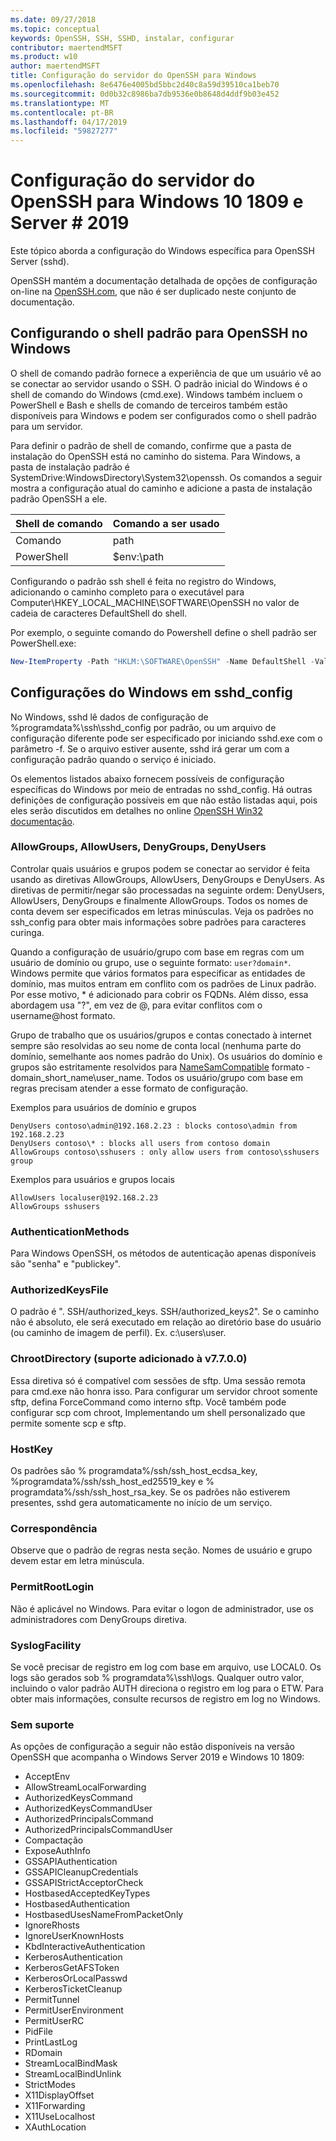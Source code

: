 ```yaml
---
ms.date: 09/27/2018
ms.topic: conceptual
keywords: OpenSSH, SSH, SSHD, instalar, configurar
contributor: maertendMSFT
ms.product: w10
author: maertendMSFT
title: Configuração do servidor do OpenSSH para Windows
ms.openlocfilehash: 8e6476e4005bd5bbc2d40c8a59d39510ca1beb70
ms.sourcegitcommit: 0d0b32c8986ba7db9536e0b8648d4ddf9b03e452
ms.translationtype: MT
ms.contentlocale: pt-BR
ms.lasthandoff: 04/17/2019
ms.locfileid: "59827277"
---
```

# <a name="openssh-server-configuration-for-windows-10-1809-and-server-2019"></a>Configuração do servidor do OpenSSH para Windows 10 1809 e Server # 2019

Este tópico aborda a configuração do Windows específica para OpenSSH Server (sshd). 

OpenSSH mantém a documentação detalhada de opções de configuração on-line na [OpenSSH.com](https://www.openssh.com/manual.html), que não é ser duplicado neste conjunto de documentação. 

## <a name="configuring-the-default-shell-for-openssh-in-windows"></a>Configurando o shell padrão para OpenSSH no Windows

O shell de comando padrão fornece a experiência de que um usuário vê ao se conectar ao servidor usando o SSH. O padrão inicial do Windows é o shell de comando do Windows (cmd.exe). Windows também incluem o PowerShell e Bash e shells de comando de terceiros também estão disponíveis para Windows e podem ser configurados como o shell padrão para um servidor.

Para definir o padrão de shell de comando, confirme que a pasta de instalação do OpenSSH está no caminho do sistema. Para Windows, a pasta de instalação padrão é SystemDrive:WindowsDirectory\System32\openssh. Os comandos a seguir mostra a configuração atual do caminho e adicione a pasta de instalação padrão OpenSSH a ele. 

Shell de comando | Comando a ser usado
------------- | -------------- 
Comando | path
PowerShell | $env:\path

Configurando o padrão ssh shell é feita no registro do Windows, adicionando o caminho completo para o executável para Computer\HKEY_LOCAL_MACHINE\SOFTWARE\OpenSSH no valor de cadeia de caracteres DefaultShell do shell. 

Por exemplo, o seguinte comando do Powershell define o shell padrão ser PowerShell.exe:

```powershell
New-ItemProperty -Path "HKLM:\SOFTWARE\OpenSSH" -Name DefaultShell -Value "C:\Windows\System32\WindowsPowerShell\v1.0\powershell.exe" -PropertyType String -Force
```

## <a name="windows-configurations-in-sshdconfig"></a>Configurações do Windows em sshd_config 

No Windows, sshd lê dados de configuração de %programdata%\ssh\sshd_config por padrão, ou um arquivo de configuração diferente pode ser especificado por iniciando sshd.exe com o parâmetro -f.
Se o arquivo estiver ausente, sshd irá gerar um com a configuração padrão quando o serviço é iniciado.

Os elementos listados abaixo fornecem possíveis de configuração específicas do Windows por meio de entradas no sshd_config. Há outras definições de configuração possíveis em que não estão listadas aqui, pois eles serão discutidos em detalhes no online [OpenSSH Win32 documentação](https://github.com/powershell/win32-openssh/wiki). 


### <a name="allowgroups-allowusers-denygroups-denyusers"></a>AllowGroups, AllowUsers, DenyGroups, DenyUsers 

Controlar quais usuários e grupos podem se conectar ao servidor é feita usando as diretivas AllowGroups, AllowUsers, DenyGroups e DenyUsers. As diretivas de permitir/negar são processadas na seguinte ordem: DenyUsers, AllowUsers, DenyGroups e finalmente AllowGroups. Todos os nomes de conta devem ser especificados em letras minúsculas. Veja os padrões no ssh_config para obter mais informações sobre padrões para caracteres curinga.

Quando a configuração de usuário/grupo com base em regras com um usuário de domínio ou grupo, use o seguinte formato: ``` user?domain* ```.
Windows permite que vários formatos para especificar as entidades de domínio, mas muitos entram em conflito com os padrões de Linux padrão. Por esse motivo, * é adicionado para cobrir os FQDNs. Além disso, essa abordagem usa "?", em vez de @, para evitar conflitos com o username@host formato. 

Grupo de trabalho que os usuários/grupos e contas conectado à internet sempre são resolvidas ao seu nome de conta local (nenhuma parte do domínio, semelhante aos nomes padrão do Unix). Os usuários do domínio e grupos são estritamente resolvidos para [NameSamCompatible](https://docs.microsoft.com/en-us/windows/desktop/api/secext/ne-secext-extended_name_format) formato - domain_short_name\user_name. Todos os usuário/grupo com base em regras precisam atender a esse formato de configuração.

Exemplos para usuários de domínio e grupos 

```
DenyUsers contoso\admin@192.168.2.23 : blocks contoso\admin from 192.168.2.23
DenyUsers contoso\* : blocks all users from contoso domain
AllowGroups contoso\sshusers : only allow users from contoso\sshusers group
```

Exemplos para usuários e grupos locais 

```
AllowUsers localuser@192.168.2.23
AllowGroups sshusers
```

### <a name="authenticationmethods"></a>AuthenticationMethods 

Para Windows OpenSSH, os métodos de autenticação apenas disponíveis são "senha" e "publickey".

### <a name="authorizedkeysfile"></a>AuthorizedKeysFile 

O padrão é ". SSH/authorized_keys. SSH/authorized_keys2". Se o caminho não é absoluto, ele será executado em relação ao diretório base do usuário (ou caminho de imagem de perfil). Ex. c:\users\user.

### <a name="chrootdirectory-support-added-in-v7700"></a>ChrootDirectory (suporte adicionado à v7.7.0.0)

Essa diretiva só é compatível com sessões de sftp. Uma sessão remota para cmd.exe não honra isso. Para configurar um servidor chroot somente sftp, defina ForceCommand como interno sftp. Você também pode configurar scp com chroot, Implementando um shell personalizado que permite somente scp e sftp.

### <a name="hostkey"></a>HostKey

Os padrões são % programdata%/ssh/ssh_host_ecdsa_key, %programdata%/ssh/ssh_host_ed25519_key e % programdata%/ssh/ssh_host_rsa_key. Se os padrões não estiverem presentes, sshd gera automaticamente no início de um serviço.

### <a name="match"></a>Correspondência

Observe que o padrão de regras nesta seção. Nomes de usuário e grupo devem estar em letra minúscula.

### <a name="permitrootlogin"></a>PermitRootLogin

Não é aplicável no Windows. Para evitar o logon de administrador, use os administradores com DenyGroups diretiva.

### <a name="syslogfacility"></a>SyslogFacility

Se você precisar de registro em log com base em arquivo, use LOCAL0. Os logs são gerados sob % programdata%\ssh\logs.
Qualquer outro valor, incluindo o valor padrão AUTH direciona o registro em log para o ETW. Para obter mais informações, consulte recursos de registro em log no Windows.

### <a name="not-supported"></a>Sem suporte 

As opções de configuração a seguir não estão disponíveis na versão OpenSSH que acompanha o Windows Server 2019 e Windows 10 1809:

* AcceptEnv
* AllowStreamLocalForwarding
* AuthorizedKeysCommand
* AuthorizedKeysCommandUser
* AuthorizedPrincipalsCommand
* AuthorizedPrincipalsCommandUser
* Compactação
* ExposeAuthInfo
* GSSAPIAuthentication
* GSSAPICleanupCredentials
* GSSAPIStrictAcceptorCheck
* HostbasedAcceptedKeyTypes
* HostbasedAuthentication
* HostbasedUsesNameFromPacketOnly
* IgnoreRhosts
* IgnoreUserKnownHosts
* KbdInteractiveAuthentication
* KerberosAuthentication
* KerberosGetAFSToken
* KerberosOrLocalPasswd
* KerberosTicketCleanup
* PermitTunnel
* PermitUserEnvironment
* PermitUserRC
* PidFile
* PrintLastLog
* RDomain
* StreamLocalBindMask
* StreamLocalBindUnlink
* StrictModes
* X11DisplayOffset
* X11Forwarding
* X11UseLocalhost
* XAuthLocation

